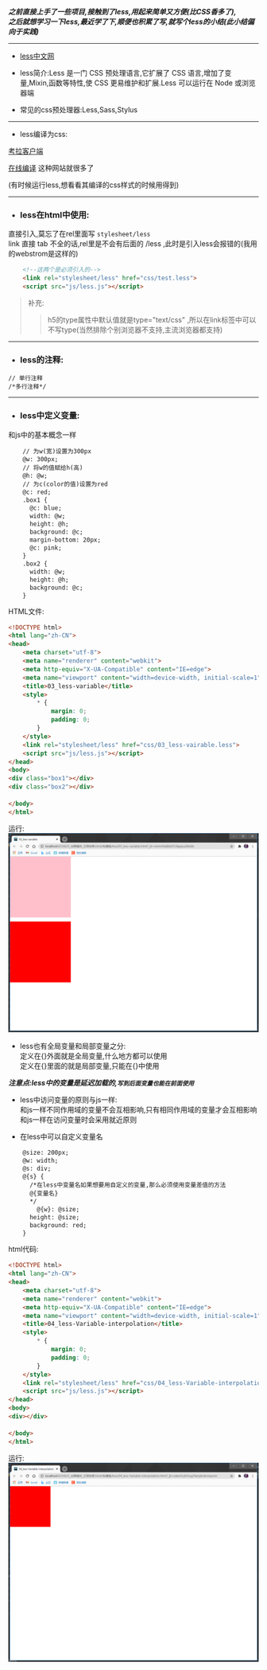 ___之前直接上手了一些项目,接触到了less,用起来简单又方便(比CSS香多了),___<br>
___之后就想学习一下less,最近学了下,顺便也积累了写,就写个less的小结(此小结偏向于实践)___

---

* [less中文网](https://less.bootcss.com/) 

* less简介:Less 是一门 CSS 预处理语言,它扩展了 CSS 语言,增加了变量,Mixin,函数等特性,使 CSS 更易维护和扩展.Less 可以运行在 Node 或浏览器端

* 常见的css预处理器:Less,Sass,Stylus

---
* less编译为css:<br>

[考拉客户端](http://koala-app.com/index-zh.html)

[在线编译](https://www.w3cschool.cn/tools/index?name=LESS) 这种网站就很多了

(有时候运行less,想看看其编译的css样式的时候用得到)

---

* ### less在html中使用:<br>
直接引入,莫忘了在rel里面写 `stylesheet/less` <br>
link 直接 tab 不全的话,rel里是不会有后面的 /less ,此时是引入less会报错的(我用的webstrom是这样的)
```html
    <!--这两个是必须引入的-->
    <link rel="stylesheet/less" href="css/test.less">
    <script src="js/less.js"></script>
```

>补充:
>>h5的type属性中默认值就是type="text/css" ,所以在link标签中可以不写type(当然排除个别浏览器不支持,主流浏览器都支持)

---
* ### less的注释:
```less
// 单行注释
/*多行注释*/
```

---

* ### less中定义变量:<br>
和js中的基本概念一样

```less
    // 为w(宽)设置为300px
    @w: 300px;
    // 将w的值赋给h(高)
    @h: @w;
    // 为c(color的值)设置为red
    @c: red;
    .box1 {
      @c: blue;
      width: @w;
      height: @h;
      background: @c;
      margin-bottom: 20px;
      @c: pink;
    }
    .box2 {
      width: @w;
      height: @h;
      background: @c;
    }
```
HTML文件:
```html
<!DOCTYPE html>
<html lang="zh-CN">
<head>
    <meta charset="utf-8">
    <meta name="renderer" content="webkit">
    <meta http-equiv="X-UA-Compatible" content="IE=edge">
    <meta name="viewport" content="width=device-width, initial-scale=1">
    <title>03_less-variable</title>
    <style>
        * {
            margin: 0;
            padding: 0;
        }
    </style>
    <link rel="stylesheet/less" href="css/03_less-vairable.less">
    <script src="js/less.js"></script>
</head>
<body>
<div class="box1"></div>
<div class="box2"></div>

</body>
</html>
```
运行:
![](images/1.png)


* less也有全局变量和局部变量之分:<br>
定义在{}外面就是全局变量,什么地方都可以使用<br>
定义在{}里面的就是局部变量,只能在{}中使用<br>

___注意点:less中的变量是延迟加载的,`写到后面变量也能在前面使用`___


* less中访问变量的原则与js一样:<br>
和js一样不同作用域的变量不会互相影响,只有相同作用域的变量才会互相影响<br>
和js一样在访问变量时会采用就近原则

* 在less中可以自定义变量名
```less
    @size: 200px;
    @w: width;
    @s: div;
    @{s} {
      /*在less中变量名如果想要用自定义的变量,那么必须使用变量差值的方法
      @{变量名}
      */
        @{w}: @size;
      height: @size;
      background: red;
    }
```
html代码:
```html
<!DOCTYPE html>
<html lang="zh-CN">
<head>
    <meta charset="utf-8">
    <meta name="renderer" content="webkit">
    <meta http-equiv="X-UA-Compatible" content="IE=edge">
    <meta name="viewport" content="width=device-width, initial-scale=1">
    <title>04_less-Variable-interpolation</title>
    <style>
        * {
            margin: 0;
            padding: 0;
        }
    </style>
    <link rel="stylesheet/less" href="css/04_less-Variable-interpolation.less">
    <script src="js/less.js"></script>
</head>
<body>
<div></div>

</body>
</html>
```
运行:
![](images/2.png)